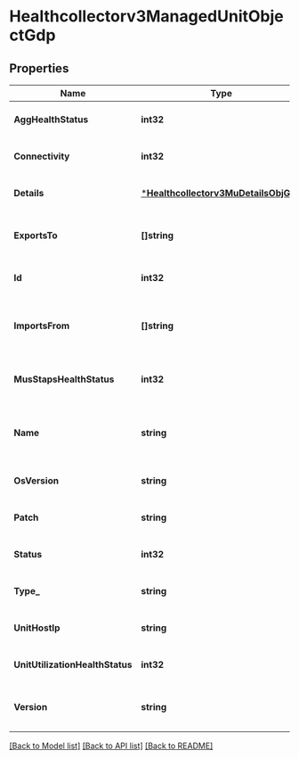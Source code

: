 # Healthcollectorv3ManagedUnitObjectGdp

## Properties
Name | Type | Description | Notes
------------ | ------------- | ------------- | -------------
**AggHealthStatus** | **int32** | Aggregation health status. | [optional] [default to null]
**Connectivity** | **int32** | Connectivity status. | [optional] [default to null]
**Details** | [***Healthcollectorv3MuDetailsObjGdp**](healthcollectorv3MUDetailsObjGdp.md) |  | [optional] [default to null]
**ExportsTo** | **[]string** | Aggregator the collector exports data to. | [optional] [default to null]
**Id** | **int32** | Id of the managed unit. | [optional] [default to null]
**ImportsFrom** | **[]string** | Collectors the aggregator imports data from. | [optional] [default to null]
**MusStapsHealthStatus** | **int32** | Overall status of S-TAPs for the system. | [optional] [default to null]
**Name** | **string** | Name of the Guardium Data Protection system. | [optional] [default to null]
**OsVersion** | **string** | Operating system version. | [optional] [default to null]
**Patch** | **string** | Patch number. | [optional] [default to null]
**Status** | **int32** | Overall system status. | [optional] [default to null]
**Type_** | **string** | Unit type. | [optional] [default to null]
**UnitHostIp** | **string** | IP address. | [optional] [default to null]
**UnitUtilizationHealthStatus** | **int32** | Unit utilization status. | [optional] [default to null]
**Version** | **string** | Guardium Data Protection version. | [optional] [default to null]

[[Back to Model list]](../README.md#documentation-for-models) [[Back to API list]](../README.md#documentation-for-api-endpoints) [[Back to README]](../README.md)

